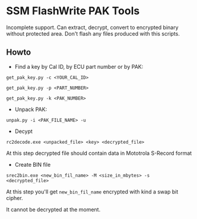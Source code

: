 # SSM FlashWrite PAK Tools

Incomplete support. Can extract, decrypt, convert to encrypted binary without protected area. Don't flash any files produced with this scripts.

## Howto

* Find a key by Cal ID, by ECU part number or by PAK:

`get_pak_key.py -c <YOUR_CAL_ID>`

`get_pak_key.py -p <PART_NUMBER>`

`get_pak_key.py -k <PAK_NUMBER>`

* Unpack PAK:

`unpak.py -i <PAK_FILE_NAME> -u`

* Decypt

`rc2decode.exe <unpacked_file> <key> <decrypted_file>`

At this step decrypted file should contain data in Mototrola S-Record format

* Create BIN file

`srec2bin.exe <new_bin_fil_name> -M <size_in_mbytes> -s <decrypted_file>`

At this step you'll get `new_bin_fil_name` encrypted with kind a swap bit cipher.

It cannot be decrypted at the moment.